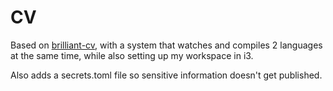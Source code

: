 # CV

Based on [brilliant-cv](https://github.com/yunanwg/brilliant-CV), with a system that watches and compiles 2 languages at the same time, while also setting up my workspace in i3.

Also adds a secrets.toml file so sensitive information doesn't get published. 
